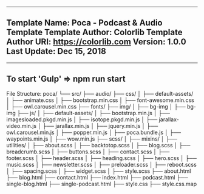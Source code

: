 ------------------------------------------------------
Template Name: Poca - Podcast & Audio Template
Template Author: Colorlib
Template Author URI: https://colorlib.com
Version: 1.0.0
Last Update: Dec 15, 2018
-----------------------------------------------------

--------------------------------
To start 'Gulp' => npm run start
--------------------------------

File Structure:
poca/
└── src/
    ├── audio/
    ├── css/
    │   ├── default-assets/
    │   ├── animate.css
    │   ├── bootstrap.min.css
    │   ├── font-awesome.min.css
    │   ├── owl.carousel.min.css
    ├── fonts/
    ├── img/
    │   ├── bg-img
    │   ├── bg-img
    ├── js/
    │   ├── default-assets/
    │   ├── bootstrap.min.js
    │   ├── imagesloaded.pkgd.min.js
    │   ├── isotope.pkgd.min.js
    │   ├── jarallax-video.min.js
    │   ├── jarallax.min.js
    │   ├── jquery.min.js
    │   ├── owl.carousel.min.js
    │   ├── popper.min.js
    │   ├── poca.bundle.js
    │   ├── waypoints.min.js
    │   ├── wow.min.js
    ├── scss/
    │   ├── mixins/
    │   ├── utilities/
    │   ├── about.scss
    │   ├── backtotop.scss
    │   ├── blog.scss
    │   ├── breadcrumb.scss
    │   ├── buttons.scss
    │   ├── contact.scss
    │   ├── footer.scss
    │   ├── header.scss
    │   ├── heading.scss
    │   ├── hero.scss
    │   ├── music.scss
    │   ├── newsletter.scss
    │   ├── preloader.scss
    │   ├── reboot.scss
    │   ├── spacing.scss
    │   ├── widget.scss
    │   ├── style.scss
    ├── about.html
    ├── blog.html
    ├── contact.html
    ├── index.html
    ├── podcast.html
    ├── single-blog.html
    ├── single-podcast.html
    ├── style.css
    ├── style.css.map
